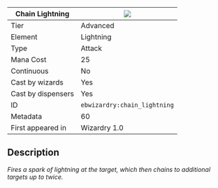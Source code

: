 | Chain Lightning |![](https://github.com/Electroblob77/Wizardry/blob/1.12.2/src/main/resources/assets/ebwizardry/textures/spells/ebwizardry:chain_lightning.png)|
|---|---|
| Tier | Advanced |
| Element | Lightning |
| Type | Attack |
| Mana Cost | 25 |
| Continuous | No |
| Cast by wizards | Yes |
| Cast by dispensers | Yes |
| ID | `ebwizardry:chain_lightning` |
| Metadata | 60 |
| First appeared in | Wizardry 1.0 |
## Description
_Fires a spark of lightning at the target, which then chains to additional targets up to twice._
